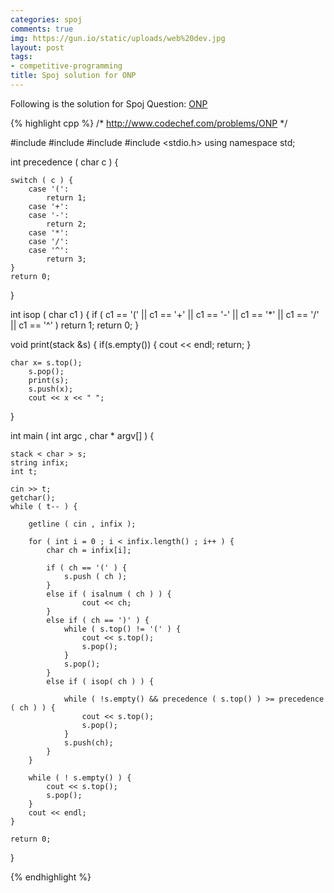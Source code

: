 ```yaml
---
categories: spoj
comments: true
img: https://gun.io/static/uploads/web%20dev.jpg
layout: post
tags:
- competitive-programming
title: Spoj solution for ONP
---
```


Following is the solution for Spoj Question: [ONP](http://www.spoj.com/problems/ONP/)

{% highlight cpp %}
/*
http://www.codechef.com/problems/ONP
*/

#include <iostream>
#include <stack>
#include <vector>
#include <stdio.h>
using namespace std;

int precedence ( char c ) {

	switch ( c ) {
		case '(':
			return 1;
		case '+':
		case '-':
			return 2;
		case '*':
		case '/':
		case '^':
			return 3;
	}
	return 0;

}

int isop ( char c1 ) {
	if ( c1 == '(' || c1 == '+' || c1 == '-' || c1 == '*' || c1 == '/' || c1 == '^' )
		return 1;
	return 0;
}

void print(stack<char> &s) {
	if(s.empty()) {
       		cout << endl;
        	return;
    	}

	char x= s.top();
    	s.pop();
    	print(s);
    	s.push(x);
    	cout << x << " ";
}

int main ( int argc , char * argv[] ) {

	stack < char > s;
	string infix;
	int t;

	cin >> t;
	getchar();
	while ( t-- ) {	

		getline ( cin , infix );

		for ( int i = 0 ; i < infix.length() ; i++ ) {
			char ch = infix[i];
	
			if ( ch == '(' ) {
				s.push ( ch );
			}
			else if ( isalnum ( ch ) ) {
					cout << ch;
			}
			else if ( ch == ')' ) {
				while ( s.top() != '(' ) {
					cout << s.top();
					s.pop();
				}
				s.pop();
			}
			else if ( isop( ch ) ) {
	
				while ( !s.empty() && precedence ( s.top() ) >= precedence ( ch ) ) {
					cout << s.top();
					s.pop();
				}
				s.push(ch);
			}
		}
	
		while ( ! s.empty() ) {
			cout << s.top();
			s.pop();
		}
		cout << endl;
	}

	return 0;
}

{% endhighlight %}